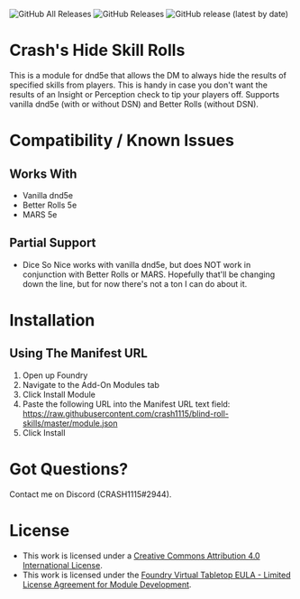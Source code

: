 ![GitHub All Releases](https://img.shields.io/github/downloads/crash1115/blind-roll-skills/total) ![GitHub Releases](https://img.shields.io/github/downloads/crash1115/blind-roll-skills/latest/total) ![GitHub release (latest by date)](https://img.shields.io/github/v/release/crash1115/blind-roll-skills?label=latest%20version)

# Crash's Hide Skill Rolls
This is a module for dnd5e that allows the DM to always hide the results of specified skills from players. This is handy in case you don't want the results of an Insight or Perception check to tip your players off. Supports vanilla dnd5e (with or without DSN) and Better Rolls (without DSN).

# Compatibility / Known Issues
## Works With
- Vanilla dnd5e
- Better Rolls 5e
- MARS 5e

## Partial Support
- Dice So Nice works with vanilla dnd5e, but does NOT work in conjunction with Better Rolls or MARS. Hopefully that'll be changing down the line, but for now there's not a ton I can do about it.

# Installation
## Using The Manifest URL
1. Open up Foundry
2. Navigate to the Add-On Modules tab
3. Click Install Module
4. Paste the following URL into the Manifest URL text field: https://raw.githubusercontent.com/crash1115/blind-roll-skills/master/module.json
5. Click Install

# Got Questions?
Contact me on Discord (CRASH1115#2944).

# License
- This work is licensed under a [Creative Commons Attribution 4.0 International License](https://creativecommons.org/licenses/by/4.0/legalcode).
- This work is licensed under the [Foundry Virtual Tabletop EULA - Limited License Agreement for Module Development](https://foundryvtt.com/article/license/).
